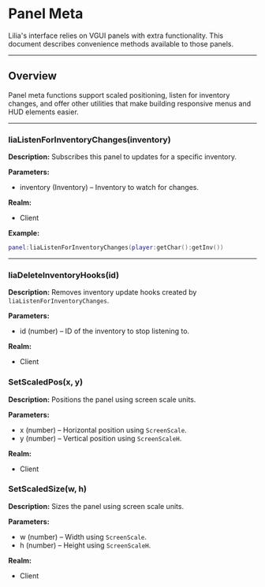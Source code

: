 # Panel Meta

Lilia's interface relies on VGUI panels with extra functionality. This document describes convenience methods available to those panels.

---

## Overview

Panel meta functions support scaled positioning, listen for inventory changes, and offer other utilities that make building responsive menus and HUD elements easier.

---

### liaListenForInventoryChanges(inventory)

**Description:**
Subscribes this panel to updates for a specific inventory.

**Parameters:**
* inventory (Inventory) – Inventory to watch for changes.

**Realm:**
* Client

**Example:**
```lua
panel:liaListenForInventoryChanges(player:getChar():getInv())
```
---

### liaDeleteInventoryHooks(id)

**Description:**
Removes inventory update hooks created by `liaListenForInventoryChanges`.

**Parameters:**
* id (number) – ID of the inventory to stop listening to.

**Realm:**
* Client

### SetScaledPos(x, y)

**Description:**
Positions the panel using screen scale units.

**Parameters:**
* x (number) – Horizontal position using `ScreenScale`.
* y (number) – Vertical position using `ScreenScaleH`.

**Realm:**
* Client

### SetScaledSize(w, h)

**Description:**
Sizes the panel using screen scale units.

**Parameters:**
* w (number) – Width using `ScreenScale`.
* h (number) – Height using `ScreenScaleH`.

**Realm:**
* Client
